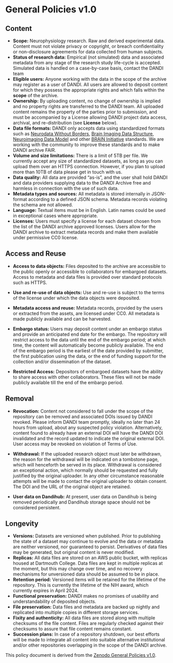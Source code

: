 # General Policies v1.0

## Content

- **Scope:** Neurophysiology research. Raw and derived experimental data. Content
  must not violate privacy or copyright, or breach confidentiality or non-disclosure
  agreements for data collected from human subjects.
- **Status of research data:** Empirical (not simulated) data and associated metadata from any stage of the
  research study life-cycle is accepted.  Simulated data is handled on a case-by-case basis, contact the DANDI team 
- **Eligible users:** Anyone working with the data in the scope of the archive may register as a user of DANDI. All users are
  allowed to deposit content for which they possess the appropriate rights
  and which falls within the **scope** of the archive.
- **Ownership:** By uploading content, no change of ownership is implied and no
  property rights are transferred to the DANDI team. All uploaded content remains
  the property of the parties prior to submission, and must be accompanied by a License allowing
  DANDI project data access, archival, and re-distribution (see **License** below).
- **Data file formats:** DANDI only accepts data using standardized formats such
  as [Neurodata Without Borders](https://nwb.org), [Brain Imaging Data Structure](https://bids.neuroimaging.io/),
  [Neuroimaging Data Model](NIDM) and other [BRAIN Initiative](https://braininitiative.nih.gov/)
  standards. We are working with the community to improve these standards and to
  make DANDI archive FAIR.
- **Volume and size limitations:** There is a limit of 5TB per file. We currently
  accept any size of standardized datasets, as long as you can upload them over
  an HTTPS connection. However, if you plan to upload more than 10TB of data please
  get in touch with us.
- **Data quality:** All data are provided “as-is”, and the user shall hold
  DANDI and data providers supplying data to the DANDI Archive free and harmless in
  connection with the use of such data.
- **Metadata types and sources:** All metadata is stored internally in JSON-format
  according to a defined JSON schema. Metadata records violating the schema are not allowed.
- **Language:** Textual items must be in English. Latin names could be used in exceptional cases where appropriate.
- **Licenses:** Users must specify a license for each dataset chosen from the list of the DANDI archive approved licenses. Users allow for the DANDI archive to extract metadata records and make them available under permissive CC0 license.

## Access and Reuse

- **Access to data objects:** Files deposited to the archive are accessible to the public 
  openly or accessible to collaborators for embargoed datasets. Access to metadata and data 
  files is provided over standard protocols such as HTTPS.
- **Use and re-use of data objects:** Use and re-use is subject to the terms of the license
  under which the data objects were deposited.
- **Metadata access and reuse:** Metadata records, provided by the users or extracted from the assets, are licensed under CC0. All metadata is made publicly available and can be harvested.

- **Embargo status:** Users may deposit content under an embargo status and
  provide an anticipated end date for the embargo. The repository will restrict
  access to the data until the end of the embargo period; at which time, the
  content will automatically become publicly available. The end of the embargo
  period is the earliest of the date provided by submitter, the first publication
  using the data, or the end of funding support for the collection and/or dissemination
  of the dataset.
- **Restricted Access:** Depositors of embargoed datasets have the ability to
  share access with other collaborators. These files will not be made publicly
  available till the end of the embargo period.

## Removal

- **Revocation:** Content not considered to fall under the scope of the repository
  can be removed and associated DOIs issued by DANDI revoked. Please inform DANDI team
  promptly, ideally no later than 24 hours from upload, about any suspected policy
  violation. Alternatively, content found to already have an external DOI will
  have the DANDI DOI invalidated and the record updated to indicate the original
  external DOI. User access may be revoked on violation of Terms of Use.

- **Withdrawal:** If the uploaded research object must later be withdrawn, the
  reason for the withdrawal will be indicated on a tombstone page, which will
  henceforth be served in its place. Withdrawal is considered an exceptional
  action, which normally should be requested and fully justified by the original
  uploader. In any other circumstance reasonable attempts will be made to contact
  the original uploader to obtain consent. The DOI and the URL of the original
  object are retained.

- **User data on Dandihub:** At present, user data on Dandihub is being removed
  periodically and Dandihub storage space should not be considered persistent.

## Longevity

- **Versions:** Datasets are versioned when published. Prior to publishing the
  state of a dataset may continue to evolve and the data or metadata are neither
  versioned, nor guaranteed to persist. Derivatives of data files may be generated, but original content is
  never modified.
- **Replicas:** All data files are stored on an AWS public bucket, with replicas
  housed at Dartmouth College.  Data files are kept in multiple replicas at the
  moment, but this may change over time, and no recovery mechanisms for unversioned data
  should be assumed to be in place.
- **Retention period:** Versioned items will be retained for the lifetime of the repository.
  This is currently the lifetime of the NIH award, which currently expires in
  April 2024.
- **Functional preservation:** DANDI makes no promises of usability and
  understandability of deposited objects.
- **File preservation:** Data files and metadata are backed up nightly and
  replicated into multiple copies in different storage services.
- **Fixity and authenticity:** All data files are stored along with multiple
  checksums of the file content. Files are regularly checked against their
  checksums to assure that file content remains constant.
- **Succession plans:** In case of a repository shutdown, our best efforts will
  be made to integrate all content into suitable alternative institutional and/or
  other repositories overlapping in the scope of the DANDI archive.

This policy document is derived from the [Zenodo General Policies v1.0](https://about.zenodo.org/policies/).
